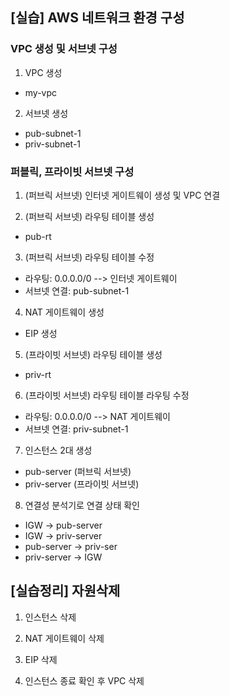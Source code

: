 ## [실습] AWS 네트워크 환경 구성

### VPC 생성 및 서브넷 구성
1. VPC 생성
+ my-vpc

2. 서브넷 생성
+ pub-subnet-1
+ priv-subnet-1

### 퍼블릭, 프라이빗 서브넷 구성
1. (퍼브릭 서브넷) 인터넷 게이트웨이 생성 및 VPC 연결

2. (퍼브릭 서브넷) 라우팅 테이블 생성
+ pub-rt

3. (퍼브릭 서브넷) 라우팅 테이블 수정
+ 라우팅: 0.0.0.0/0 --> 인터넷 게이트웨이
+ 서브넷 연결: pub-subnet-1

4. NAT 게이트웨이 생성
+ EIP 생성

5. (프라이빗 서브넷) 라우팅 테이블 생성
+ priv-rt

6. (프라이빗 서브넷) 라우팅 테이블 라우팅 수정
+ 라우팅: 0.0.0.0/0 --> NAT 게이트웨이
+ 서브넷 연결: priv-subnet-1

7. 인스턴스 2대 생성 
+ pub-server (퍼브릭 서브넷)
+ priv-server (프라이빗 서브넷)

8. 연결성 분석기로 연결 상태 확인
+ IGW -> pub-server
+ IGW -> priv-server
+ pub-server -> priv-ser
+ priv-server -> IGW

## [실습정리] 자원삭제
1. 인스턴스 삭제

2. NAT 게이트웨이 삭제

3. EIP 삭제

4. 인스턴스 종료 확인 후 VPC 삭제
